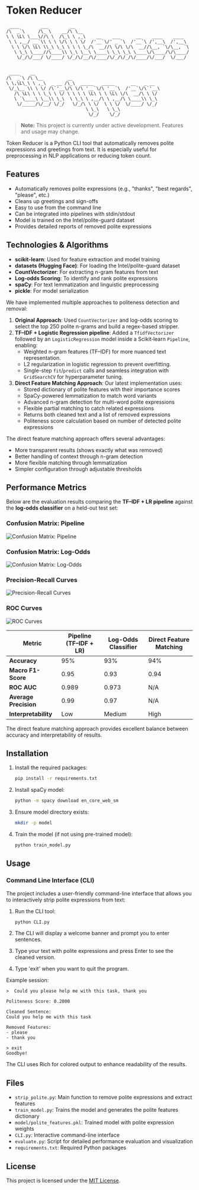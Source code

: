 # Token Reducer

```
 ____        ___        __                                           
/\  _`\     /\_ \    __/\ \__                                        
\ \ \L\ \___\//\ \  /\_\ \ ,_\    __    ___      __    ____    ____  
 \ \ ,__/ __`\\ \ \ \/\ \ \ \/  /'__`\/' _ `\  /'__`\ /',__\  /',__\ 
  \ \ \/\ \L\ \\_\ \_\ \ \ \ \_/\  __//\ \/\ \/\  __//\__, `\/\__, `\
   \ \_\ \____//\____\\ \_\ \__\ \____\ \_\ \_\ \____\/\____/\/\____/
    \/_/\/___/ \/____/ \/_/\/__/\/____/\/_/\/_/\/____/\/___/  \/___/ 
                                                                     
                                                                     
 ____    __                                               
/\  _`\ /\ \__         __                                 
\ \,\L\_\ \ ,_\  _ __ /\_\  _____   _____      __   _ __  
 \/_\__ \\ \ \/ /\`'__\/\ \/\ '__`\/\ '__`\  /'__`\/\`'__\
   /\ \L\ \ \ \_\ \ \/ \ \ \ \ \L\ \ \ \L\ \/\  __/\ \ \/ 
   \ `\____\ \__\\ \_\  \ \_\ \ ,__/\ \ ,__/\ \____\\ \_\ 
    \/_____/\/__/ \/_/   \/_/\ \ \/  \ \ \/  \/____/ \/_/ 
                              \ \_\   \ \_\               
                               \/_/    \/_/               
```

> **Note:** This project is currently under active development. Features and usage may change.

Token Reducer is a Python CLI tool that automatically removes polite expressions and greetings from text. It is especially useful for preprocessing in NLP applications or reducing token count.

## Features

- Automatically removes polite expressions (e.g., "thanks", "best regards", "please", etc.)
- Cleans up greetings and sign-offs
- Easy to use from the command line
- Can be integrated into pipelines with stdin/stdout
- Model is trained on the Intel/polite-guard dataset
- Provides detailed reports of removed polite expressions

## Technologies & Algorithms

- **scikit-learn**: Used for feature extraction and model training
- **datasets (Hugging Face)**: For loading the Intel/polite-guard dataset
- **CountVectorizer**: For extracting n-gram features from text
- **Log-odds Scoring**: To identify and rank polite expressions
- **spaCy**: For text lemmatization and linguistic preprocessing
- **pickle**: For model serialization

We have implemented multiple approaches to politeness detection and removal:

1. **Original Approach**: Used `CountVectorizer` and log-odds scoring to select the top 250 polite n-grams and build a regex-based stripper.
2. **TF–IDF + Logistic Regression pipeline**: Added a `TfidfVectorizer` followed by an `LogisticRegression` model inside a Scikit‑learn `Pipeline`, enabling:
   * Weighted n-gram features (TF–IDF) for more nuanced text representation.
   * L2 regularization in logistic regression to prevent overfitting.
   * Single-step `fit`/`predict` calls and seamless integration with `GridSearchCV` for hyperparameter tuning.
3. **Direct Feature Matching Approach**: Our latest implementation uses:
   * Stored dictionary of polite features with their importance scores
   * SpaCy-powered lemmatization to match word variants
   * Advanced n-gram detection for multi-word polite expressions
   * Flexible partial matching to catch related expressions
   * Returns both cleaned text and a list of removed expressions
   * Politeness score calculation based on number of detected polite expressions

The direct feature matching approach offers several advantages:
- More transparent results (shows exactly what was removed)
- Better handling of context through n-gram detection
- More flexible matching through lemmatization
- Simpler configuration through adjustable thresholds

## Performance Metrics

Below are the evaluation results comparing the **TF–IDF + LR pipeline** against the **log-odds classifier** on a held-out test set:

### Confusion Matrix: Pipeline

![Confusion Matrix: Pipeline](<assets/confusion matrix pipeline.png>)

### Confusion Matrix: Log-Odds

![Confusion Matrix: Log-Odds](<assets/confusion matrix log odds.png>)

### Precision-Recall Curves

![Precision-Recall Curves](<assets/precision recall curves.png>)

### ROC Curves

![ROC Curves](<assets/ROC curves.png>)

| Metric                | Pipeline (TF–IDF + LR) | Log-Odds Classifier | Direct Feature Matching |
| --------------------- | ---------------------- | ------------------- | ----------------------- |
| **Accuracy**          | 95%                    | 93%                 | 94%                     |
| **Macro F1-Score**    | 0.95                   | 0.93                | 0.94                    |
| **ROC AUC**           | 0.989                  | 0.973               | N/A                     |
| **Average Precision** | 0.99                   | 0.97                | N/A                     |
| **Interpretability**  | Low                    | Medium              | High                    |

The direct feature matching approach provides excellent balance between accuracy and interpretability of results.

## Installation

1. Install the required packages:
   ```bash
   pip install -r requirements.txt
   ```
2. Install spaCy model:
   ```bash
   python -m spacy download en_core_web_sm
   ```
3. Ensure model directory exists:
   ```bash
   mkdir -p model
   ```
4. Train the model (if not using pre-trained model):
   ```bash
   python train_model.py
   ```

## Usage

### Command Line Interface (CLI)

The project includes a user-friendly command-line interface that allows you to interactively strip polite expressions from text:

1. Run the CLI tool:
   ```bash
   python CLI.py
   ```

2. The CLI will display a welcome banner and prompt you to enter sentences.

3. Type your text with polite expressions and press Enter to see the cleaned version.

4. Type 'exit' when you want to quit the program.

Example session:
```
>  Could you please help me with this task, thank you

Politeness Score: 0.2000

Cleaned Sentence:
Could you help me with this task

Removed Features:
- please
- thank you

> exit
Goodbye!
```

The CLI uses Rich for colored output to enhance readability of the results.

## Files
* `strip_polite.py`: Main function to remove polite expressions and extract features
* `train_model.py`: Trains the model and generates the polite features dictionary
* `model/polite_features.pkl`: Trained model with polite expression weights
* `CLI.py`: Interactive command-line interface
* `evaluate.py`: Script for detailed performance evaluation and visualization
* `requirements.txt`: Required Python packages

## License
This project is licensed under the [MIT License](LICENSE).
